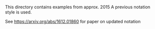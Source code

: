 This directory contains examples from approx. 2015
A previous notation style is used.

See https://arxiv.org/abs/1612.01860 for paper on updated notation
